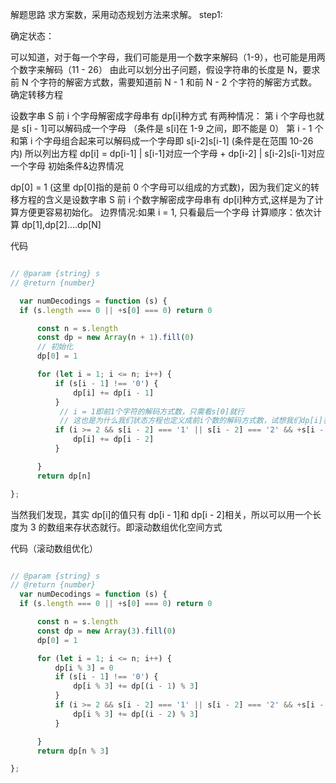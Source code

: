 解题思路
求方案数，采用动态规划方法来求解。
step1:

确定状态：

可以知道，对于每一个字母，我们可能是用一个数字来解码（1-9），也可能是用两个数字来解码（11 - 26）
由此可以划分出子问题，假设字符串的长度是 N，要求前 N 个字符的解密方式数，需要知道前 N - 1 和前 N - 2 个字符的解密方式数。
确定转移方程

设数字串 S 前 i 个字母解密成字母串有 dp[i]种方式
有两种情况：
第 i 个字母也就是 s[i - 1]可以解码成一个字母 （条件是 s[i]在 1-9 之间，即不能是 0）
第 i - 1 个和第 i 个字母组合起来可以解码成一个字母即 s[i-2]s[i-1] (条件是在范围 10-26 内)
所以列出方程 dp[i] = dp[i-1] | s[i-1]对应一个字母 + dp[i-2] | s[i-2]s[i-1]对应一个字母
初始条件&边界情况

dp[0] = 1 (这里 dp[0]指的是前 0 个字母可以组成的方式数)，因为我们定义的转移方程的含义是设数字串 S 前 i 个数字解密成字母串有 dp[i]种方式,这样是为了计算方便更容易初始化。
边界情况:如果 i = 1, 只看最后一个字母
计算顺序：依次计算 dp[1],dp[2]....dp[N]

代码
```js

// @param {string} s
// @return {number}

  var numDecodings = function (s) {
  if (s.length === 0 || +s[0] === 0) return 0

      const n = s.length
      const dp = new Array(n + 1).fill(0)
      // 初始化
      dp[0] = 1

      for (let i = 1; i <= n; i++) {
          if (s[i - 1] !== '0') {
              dp[i] += dp[i - 1]
          }
           // i = 1即前1个字符的解码方式数，只需看s[0]就行
           // 这也是为什么我们状态方程也定义成前i个数的解码方式数，试想我们dp[i]表示的是坐标i的话，我们的初始化就比较麻烦了，我们初始化就需//         //要算dp[0]和dp[1],dp[1]表示的就是坐标1了，那就是有两个字符了，就需要分情况讨论了。
          if (i >= 2 && s[i - 2] === '1' || s[i - 2] === '2' && +s[i - 1] <= 6) {
              dp[i] += dp[i - 2]
          }

      }
      return dp[n]

};
```
当然我们发现，其实 dp[i]的值只有 dp[i - 1]和 dp[i - 2]相关，所以可以用一个长度为 3 的数组来存状态就行。即滚动数组优化空间方式

代码（滚动数组优化）

```js

// @param {string} s
// @return {number}
  var numDecodings = function (s) {
  if (s.length === 0 || +s[0] === 0) return 0

      const n = s.length
      const dp = new Array(3).fill(0)
      dp[0] = 1

      for (let i = 1; i <= n; i++) {
          dp[i % 3] = 0
          if (s[i - 1] !== '0') {
              dp[i % 3] += dp[(i - 1) % 3]
          }
          if (i >= 2 && s[i - 2] === '1' || s[i - 2] === '2' && +s[i - 1] <= 6) {
              dp[i % 3] += dp[(i - 2) % 3]
          }

      }
      return dp[n % 3]

};
```
